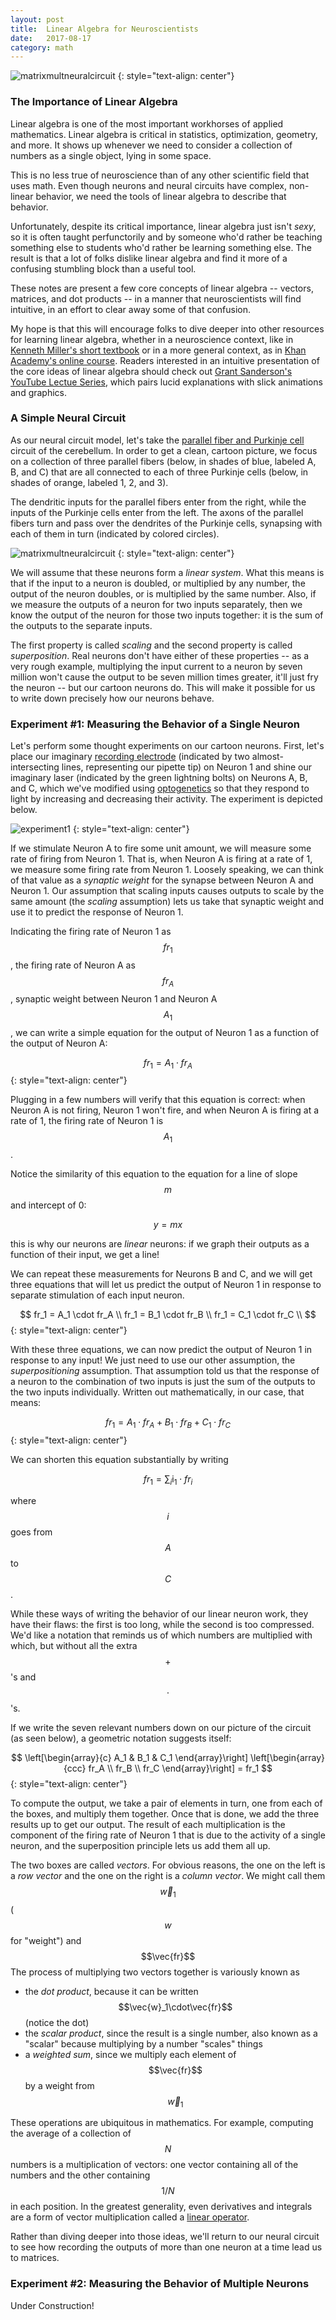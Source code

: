 ```yaml
---
layout: post
title:	Linear Algebra for Neuroscientists
date:	2017-08-17
category: math
---
```


![matrixmultneuralcircuit]
{: style="text-align: center"}

<!--exc-->
<script type="text/javascript" src="http://cdn.mathjax.org/mathjax/latest/MathJax.js?config=TeX-AMS-MML_HTMLorMML"></script>

### The Importance of Linear Algebra

Linear algebra
is one of the most important workhorses
of applied mathematics.
Linear algebra is critical in
statistics,
optimization,
geometry,
and more.
It shows up whenever
we need to consider a collection of numbers
as a single object, lying in some space.

This is no less true of neuroscience
than of any other scientific field that uses math.
Even though neurons and neural circuits
have complex, non-linear behavior,
we need the tools of linear algebra
to describe that behavior.

Unfortunately,
despite its critical importance,
linear algebra just isn't *sexy*,
so it is often taught perfunctorily and
by someone who'd rather be teaching something else
to students who'd rather be learning something else.
The result is that a lot of folks
dislike linear algebra
and find it more of a confusing stumbling block
than a useful tool.

These notes are present a few core concepts
of linear algebra
-- vectors,
matrices, and
dot products --
in a manner that neuroscientists will find intuitive,
in an effort to clear away some of that confusion.

My hope is that this will encourage
folks to dive deeper into other resources
for learning linear algebra,
whether in a neuroscience context, like in
[Kenneth Miller's short textbook](https://www.neurotheory.columbia.edu/Ken/math-notes/)
or in a more general context, as in
[Khan Academy's online course](https://www.khanacademy.org/math/linear-algebra).
Readers interested in an intuitive presentation of the core ideas of linear algebra
should check out
[Grant Sanderson's YouTube Lectue Series](https://www.youtube.com/playlist?list=PLZHQObOWTQDPD3MizzM2xVFitgF8hE_ab),
which pairs lucid explanations with slick animations and graphics.

### A Simple Neural Circuit

As our neural circuit model,
let's take the
[parallel fiber and Purkinje cell](http://charlesfrye.github.io/FoundationalNeuroscience/16/)
circuit of the cerebellum.
In order to get a clean, cartoon picture,
we focus on a collection of
three parallel fibers
(below, in shades of blue,
labeled A, B, and C)
that are all connected to each of
three Purkinje cells
(below, in shades of orange,
labeled 1, 2, and 3).

The dendritic inputs for the parallel fibers
enter from the right,
while the inputs of the Purkinje cells
enter from the left.
The axons of the parallel fibers turn
and pass over the dendrites of the Purkinje cells,
synapsing with each of them in turn
(indicated by colored circles).

![matrixmultneuralcircuit]
{: style="text-align: center"}

We will assume that these neurons form a
*linear system*.
What this means is that
if the input to a neuron is doubled,
or multiplied by any number,
the output of the neuron doubles,
or is multiplied by the same number.
Also,
if we measure the outputs of a neuron
for two inputs separately,
then we know the output of the neuron
for those two inputs together:
it is the sum of the outputs to the separate inputs.

The first property is called *scaling*
and the second property is called *superposition*.
Real neurons don't have either of these properties --
as a very rough example,
multiplying the input current to a neuron by seven million
won't cause the output to be seven million times greater,
it'll just fry the neuron --
but our cartoon neurons do.
This will make it possible for us to write down
precisely how our neurons behave.

### Experiment #1: Measuring the Behavior of a Single Neuron

Let's perform some thought experiments on our cartoon neurons.
First, let's place our imaginary
[recording electrode](http://charlesfrye.github.io/FoundationalNeuroscience/80/)
(indicated by two almost-intersecting lines, representing our pipette tip)
on Neuron 1 and shine our imaginary laser
(indicated by the green lightning bolts)
on Neurons A, B, and C,
which we've modified using
[optogenetics](https://en.wikipedia.org/wiki/Optogenetics)
so that they respond to light by increasing and decreasing their activity.
The experiment is depicted below.

![experiment1]
{: style="text-align: center"}

If we stimulate Neuron A to fire some unit amount,
we will measure some rate of firing from Neuron 1.
That is,
when Neuron A is firing at a rate of 1,
we measure some firing rate from Neuron 1.
Loosely speaking,
we can think of that value as a
*synaptic weight*
for the synapse between Neuron A and Neuron 1.
Our assumption that scaling inputs
causes outputs to scale by the same amount
(the *scaling* assumption)
lets us take that synaptic weight and use
it to predict the response of Neuron 1.

Indicating the firing rate of Neuron 1 as
$$fr_1$$, <!---_--->
the firing rate of Neuron A as
$$fr_A$$, <!---_--->
synaptic weight between
Neuron 1 and Neuron A
$$A_1$$, <!---_--->
we can write a simple equation
for the output of Neuron 1
as a function of the output of Neuron A:

$$
fr_1 = A_1 \cdot fr_A
$$ <!---_--->
{: style="text-align: center"}

Plugging in a few numbers will verify
that this equation is correct:
when Neuron A is not firing,
Neuron 1 won't fire,
and when Neuron A is firing at a rate of 1,
the firing rate of Neuron 1 is
$$A_1$$. <!---_--->

Notice the similarity of this equation
to the equation for a line of slope $$m$$
and intercept of 0:

$$
y = mx
$$

this is why our neurons are *linear* neurons:
if we graph their outputs as a function of their input,
we get a line!

We can repeat these measurements
for Neurons B and C,
and we will get three equations
that will let us predict
the output of Neuron 1
in response to separate
stimulation of each input neuron.

$$
fr_1 = A_1 \cdot fr_A \\
fr_1 = B_1 \cdot fr_B \\
fr_1 = C_1 \cdot fr_C \\
$$ <!---_--->
{: style="text-align: center"}

With these three equations,
we can now predict the output
of Neuron 1 in response to any input!
We just need to use our other assumption,
the *superpositioning* assumption.
That assumption told us
that the response of a neuron
to the combination of two inputs
is just the sum of the outputs
to the two inputs individually.
Written out mathematically,
in our case, that means:

$$
fr_1 = A_1 \cdot fr_A + B_1 \cdot fr_B + C_1 \cdot fr_C
$$ <!---_--->
{: style="text-align: center"}

We can shorten this equation substantially by writing

$$
fr_1 = \sum_i \text{i}_1 \cdot fr_i
$$

where $$i$$ goes from $$A$$ to $$C$$.

While these ways of writing
the behavior of our linear neuron work,
they have their flaws:
the first is too long,
while the second is too compressed.
We'd like a notation
that reminds us of which numbers are multiplied
with which,
but without all the extra $$+$$'s and $$\cdot$$'s.

If we write the seven relevant numbers
down on our picture of the circuit
(as seen below),
a geometric notation suggests itself:

$$
\left[\begin{array}{c}
A_1 & B_1 & C_1
\end{array}\right]
\left[\begin{array}{ccc}
fr_A \\ fr_B \\ fr_C
\end{array}\right] = fr_1
$$ <!---_--->
{: style="text-align: center"}

To compute the output,
we take a pair of elements in turn,
one from each of the boxes,
and multiply them together.
Once that is done,
we add the three results up
to get our output.
The result of each multiplication
is the component of the firing rate
of Neuron 1 that is due to the activity
of a single neuron,
and the superposition principle lets us add them all up.

The two boxes are called
*vectors*.
For obvious reasons,
the one on the left is a *row vector*
and the one on the right is a *column vector*.
We might call them
$$\vec{w}_1$$ ($$w$$ for "weight")
and $$\vec{fr}$$<!---_--->
The process of multiplying two vectors together
is variously known as

- the *dot product*, because it can be written
$$\vec{w}_1\cdot\vec{fr}$$<!---_--->
(notice the dot)
- the *scalar product*, since the result is a single number,
also known as a "scalar" because multiplying by a number "scales" things
- a *weighted sum*, since we multiply each element of $$\vec{fr}$$
by a weight from $$\vec{w}_1$$<!---_--->

These operations are ubiquitous in mathematics.
For example,
computing the average of a collection of $$N$$ numbers
is a multiplication of vectors:
one vector containing all of the numbers
and the other containing $$1/N$$ in each position.
In the greatest generality,
even derivatives and integrals are a form of
vector multiplication called a
[linear operator](https://www.encyclopediaofmath.org/index.php/Linear_operator).

Rather than diving deeper into those ideas,
we'll return to our neural circuit to see
how recording the outputs
of more than one neuron at a time
lead us to matrices.

### Experiment #2: Measuring the Behavior of Multiple Neurons

Under Construction!

[matrixmultneuralcircuit]: {{site.DBL}}/matrixmultneuralcircuit.png
[experiment1]: {{site.DBL}}/experiment1.png
[vectornotation]: {{site.DBL}}/vectornotation.png
